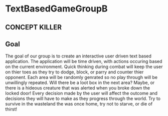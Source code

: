 # TextBasedGameGroupB

## CONCEPT KILLER ##

## Goal ##
  The goal of our group is to create an interactive user driven text based application. The application will be time driven, with actions 
occuring based on the current environment. Quick thinking during combat will keep the user on thier toes as they try to dodge, block, or parry and counter thier opponent. Each area will be randomly genrated so no play through will be unwillingly repeated. Will there be a loot box in the next area? Maybe, or there is a hideous creature that was alerted when you broke down the locked door! Every decision made by the user will affect the outcome and decisions they will have to make as they progress through the world. Try to survive in the wasteland the was once home, try not to starve, or die of thirst!
